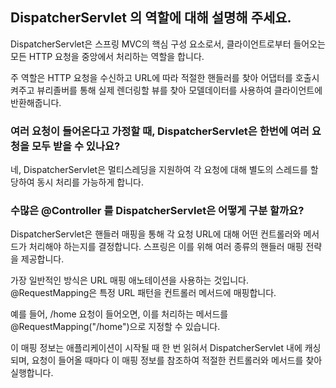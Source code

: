 ## DispatcherServlet 의 역할에 대해 설명해 주세요.

DispatcherServlet은 스프링 MVC의 핵심 구성 요소로서, 클라이언트로부터 들어오는 모든 HTTP 요청을 중앙에서 처리하는 역할을 합니다. 

주 역할은 HTTP 요청을 수신하고 URL에 따라 적절한 핸들러를 찾아 어댑터를 호출시켜주고 뷰리졸버를 통해 실제 렌더링할 뷰를 찾아 모델데이터를 사용하여 클라이언트에 반환해줍니다. 

### 여러 요청이 들어온다고 가정할 때, DispatcherServlet은 한번에 여러 요청을 모두 받을 수 있나요?

네, DispatcherServlet은 멀티스레딩을 지원하여 각 요청에 대해 별도의 스레드를 할당하여 동시 처리를 가능하게 합니다. 

### 수많은 @Controller 를 DispatcherServlet은 어떻게 구분 할까요?

DispatcherServlet은 핸들러 매핑을 통해 각 요청 URL에 대해 어떤 컨트롤러와 메서드가 처리해야 하는지를 결정합니다. 스프링은 이를 위해 여러 종류의 핸들러 매핑 전략을 제공합니다. 

가장 일반적인 방식은 URL 매핑 애노테이션을 사용하는 것입니다. @RequestMapping은 특정 URL 패턴을 컨트롤러 메서드에 매핑합니다. 

예를 들어, /home 요청이 들어오면, 이를 처리하는 메서드를 @RequestMapping("/home")으로 지정할 수 있습니다. 

이 매핑 정보는 애플리케이션이 시작될 때 한 번 읽혀서 DispatcherServlet 내에 캐싱되며, 요청이 들어올 때마다 이 매핑 정보를 참조하여 적절한 컨트롤러와 메서드를 찾아 실행합니다.
